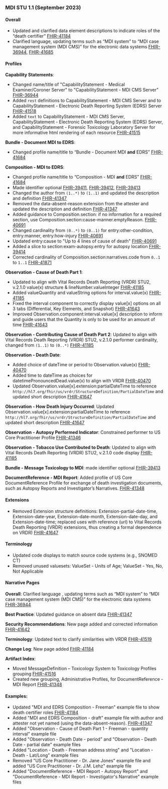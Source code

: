 ### MDI STU 1.1 (September 2023)

#### Overall
* Updated and clarified data element descriptions to indicate roles of the “death certifier” [FHIR-41184](https://jira.hl7.org/browse/FHIR-41184)
* Clarified language, updating terms such as “MDI system” to “MDI case management system (MDI CMS)” for the electronic data systems [FHIR-36944](https://jira.hl7.org/browse/FHIR-36944), [FHIR-41685](https://jira.hl7.org/browse/FHIR-41685)

#### Profiles

**Capability Statements**:
* Changed name/title of "CapabilityStatement - Medical Examiner/Coroner Server" to "CapabilityStatement - MDI CMS Server" [FHIR-36944](https://jira.hl7.org/browse/FHIR-36944)
* Added `rest` definitions to CapabilityStatement - MDI CMS Server and to CapabilityStatement - Electronic Death Reporting System (EDRS) Server [FHIR-41518](https://jira.hl7.org/browse/FHIR-41518)
* Added `text` to CapabilityStatement - MDI CMS Server, CapabilityStatement - Electronic Death Reporting System (EDRS) Server, and CapabilityStatement - Forensic Toxicology Laboratory Server for more informative html rendering of each resource [FHIR-41515](https://jira.hl7.org/browse/FHIR-41515)

**Bundle - Document MDI to EDRS**:
* Changed profile name/title to “Bundle - Document MDI **and** EDRS” [FHIR-41684](https://jira.hl7.org/browse/FHIR-41684)

**Composition - MDI to EDRS**:
* Changed profile name/title to “Composition - MDI **and** EDRS” [FHIR-41684](https://jira.hl7.org/browse/FHIR-41684)
* Made identifier optional  [FHIR-39411](https://jira.hl7.org/browse/FHIR-39411), [FHIR-39412](https://jira.hl7.org/browse/FHIR-39412), [FHIR-39413](https://jira.hl7.org/browse/FHIR-39413)
* Changed the author from `(1..*)` to `(1..1)` and updated the description and definition [FHIR-41347](https://jira.hl7.org/browse/FHIR-41347)
* Removed the data-absent-reason extension from the attester and updated the description and definition [FHIR-41347](https://jira.hl7.org/browse/FHIR-41347)
* Added guidance to Composition.section: if no information for a required section, use Composition.section:cause-manner.emptyReason. [FHIR-40691](https://jira.hl7.org/browse/FHIR-40691)
* Changed cardinality from `(0..*)` to `(0..1)` for entry:other-condition, entry:manner, entry:how-injury [FHIR-40691](https://jira.hl7.org/browse/FHIR-40691)
* Updated entry:cause to "Up to 4 lines of cause of death" [FHIR-40691](https://jira.hl7.org/browse/FHIR-40691)
* Added a slice to section:exam-autopsy.entry for autopsy location [FHIR-39414](https://jira.hl7.org/browse/FHIR-39414)
* Corrected cardinality of Composition.section:narratives.code from `0..1` to `1..1`  [FHIR-41871](https://jira.hl7.org/browse/FHIR-41871)

**Observation - Cause of Death Part 1**:
* Updated to align with Vital Records Death Reporting (VRDR) STU2, v.2.1.0 value(x) structure & lineNumber.valueInteger  [FHIR-41185](https://jira.hl7.org/browse/FHIR-41185)
* Added valueQuantity and valueString options for interval.value(x)  [FHIR-41185](https://jira.hl7.org/browse/FHIR-41185)
* Fixed the interval component to correctly display value[x] options on all 3 tabs (Differential, Key Elements, and Snapshot) [FHIR-41643](https://jira.hl7.org/browse/FHIR-41643)
* Improved Observation.component:interval.value[x] description to inform and guide users that the Quantity is only to be used for an amount of time [FHIR-41643](https://jira.hl7.org/browse/FHIR-41643)

**Observation - Contributing Cause of Death Part 2**: Updated to align with Vital Records Death Reporting (VRDR) STU2, v.2.1.0 performer cardinality, changed from `(1..1)` to `(0..*)` [FHIR-41185](https://jira.hl7.org/browse/FHIR-41185)

**Observation - Death Date**:
* Added choice of dateTime or period to Observation.value(x)  [FHIR-40470](https://jira.hl7.org/browse/FHIR-40470)
* Added time to dateTime as choices for datetimePronouncedDead.value(x) to align with VRDR  [FHIR-40470](https://jira.hl7.org/browse/FHIR-40470)
* Updated Observation.value[x].extension:partialDateTime to reference `http://hl7.org/fhir/us/vrdr/StructureDefinition/PartialDateTime` and updated short description [FHIR-41647](https://jira.hl7.org/browse/FHIR-41647)

**Observation - How Death Injury Occurred**: Updated Observation.value[x].extension:partialDateTime to reference `http://hl7.org/fhir/us/vrdr/StructureDefinition/PartialDateTime` and updated short description [FHIR-41647](https://jira.hl7.org/browse/FHIR-41647)


**Observation - Autopsy Performed Indicator**: Constrained performer to US Core Practitioner Profile [FHIR-41346](https://jira.hl7.org/browse/FHIR-41346)

**Observation - Tobacco Use Contributed to Death**: Updated to align with Vital Records Death Reporting (VRDR) STU2, v.2.1.0 code display [FHIR-41185](https://jira.hl7.org/browse/FHIR-41185)

**Bundle - Message Toxicology to MDI**: made identifier optional [FHIR-39413](https://jira.hl7.org/browse/FHIR-39413)

**DocumentReference - MDI Report**: Added profile of US Core DocumentReference Profile for exchange of death investigation documents, such as Autopsy Reports and Investigator’s Narratives. [FHIR-41348](https://jira.hl7.org/browse/FHIR-41348)

#### Extensions
* Removed Extension structure definitions:  Extension-partial-date-time, Extension-date-year, Extension-date-month, Extension-date-day, and Extension-date-time; replaced uses with reference (url) to Vital Records Death Reporting (VRDR) extensions, thus creating a formal dependence on VRDR) [FHIR-41647](https://jira.hl7.org/browse/FHIR-41647)

#### Terminology
* Updated code displays to match source code systems (e.g., SNOMED CT)
* Removed unused valuesets: ValueSet - Units of Age; ValueSet - Yes, No, Not Applicable

#### Narrative Pages
**Overall**: Clarified language , updating terms such as “MDI system” to “MDI case management system (MDI CMS)” for the electronic data systems [FHIR-36944](https://jira.hl7.org/browse/FHIR-36944)

**Best Practice**: Updated guidance on absent data [FHIR-41347](https://jira.hl7.org/browse/FHIR-41347)

**Security Recommendations**: New page added and corrected information [FHIR-41642](https://jira.hl7.org/browse/FHIR-41642)

**Terminology**: Updated text to clarify similarities with VRDR [FHIR-41519](https://jira.hl7.org/browse/FHIR-41519)

**Change Log**: New page added [FHIR-41184](https://jira.hl7.org/browse/FHIR-41184)

**Artifact Index**:
* Moved  MessageDefinition – Toxicology System to Toxicology Profiles grouping [FHIR-41516](https://jira.hl7.org/browse/FHIR-41516)
* Created new grouping, Administrative Profiles, for DocumentReference - MDI Report [FHIR-41348](https://jira.hl7.org/browse/FHIR-41348)


#### Examples: 
* Updated "MDI and EDRS Composition - Freeman" example file to show death certifier roles  [FHIR-41184](https://jira.hl7.org/browse/FHIR-41184)
* Added "MDI and EDRS Composition - draft" example file with author and attester not yet named (using the data-absent-reason). [FHIR-41347](https://jira.hl7.org/browse/FHIR-41347)
* Added "Observation - Cause of Death Part 1 - Freeman - quantity interval" example file
* Added "Observation - Death Date - period" and "Observation - Death Date - partial date" example files
* Added "Location - Death - Freeman address string" and "Location - Death - Lat/Long" example files
* Removed "US Core Practitioner - Dr. Jane Jones" example file and added "US Core Practitioner - Dr. J.M. Lehz" example file
* Added "DocumentReference - MDI Report - Autopsy Report" and "DocumentReference - MDI Report - Investigator's Narrative" example files